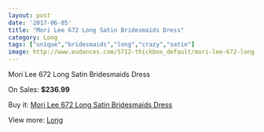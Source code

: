 ```yaml
---
layout: post
date: '2017-06-05'
title: "Mori Lee 672 Long Satin Bridesmaids Dress"
category: Long
tags: ["unique","bridesmaids","long","crazy","satin"]
image: http://www.eudances.com/5712-thickbox_default/mori-lee-672-long-satin-bridesmaids-dress.jpg
---
```

Mori Lee 672 Long Satin Bridesmaids Dress

On Sales: **$236.99**
<a href="https://www.eudances.com/en/long/1985-mori-lee-672-long-satin-bridesmaids-dress.html"><amp-img layout="responsive" width="600" height="600" src="//www.eudances.com/5712-thickbox_default/mori-lee-672-long-satin-bridesmaids-dress.jpg" alt="Mori Lee 672 Long Satin Bridesmaids Dress 0" /></a>

Buy it: [Mori Lee 672 Long Satin Bridesmaids Dress](https://www.eudances.com/en/long/1985-mori-lee-672-long-satin-bridesmaids-dress.html "Mori Lee 672 Long Satin Bridesmaids Dress")

View more: [Long](https://www.eudances.com/en/21-long "Long")